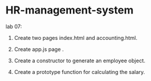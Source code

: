 # HR-management-system

lab 07:

1. Create two pages index.html and accounting.html.

2. Create app.js page .

3. Create a constructor to generate an employee object.

4. Create a prototype function for calculating the salary.
